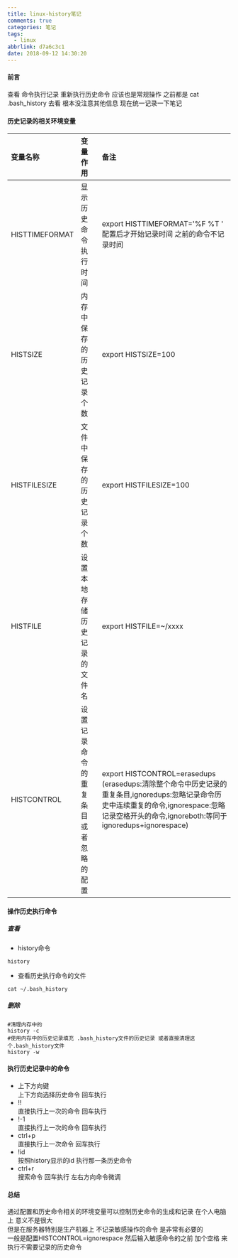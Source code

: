 ```yaml
---
title: linux-history笔记
comments: true
categories: 笔记
tags:
  - linux
abbrlink: d7a6c3c1
date: 2018-09-12 14:30:20
---
```

#### 前言 
查看 命令执行记录  重新执行历史命令 应该也是常规操作 
之前都是 cat .bash_history 去看 根本没注意其他信息 现在统一记录一下笔记

#### 历史记录的相关环境变量

|变量名称|变量作用|备注|
|:------|:-----|:---|
|HISTTIMEFORMAT|显示历史命令执行时间|export HISTTIMEFORMAT='%F %T '  配置后才开始记录时间 之前的命令不记录时间|
|HISTSIZE|内存中保存的历史记录个数|export HISTSIZE=100|
|HISTFILESIZE|文件中保存的历史记录个数|export HISTFILESIZE=100|
|HISTFILE|设置本地存储历史记录的文件名|export HISTFILE=~/xxxx|
|HISTCONTROL|设置记录命令的重复条目或者忽略的配置 |export HISTCONTROL=erasedups (erasedups:清除整个命令中历史记录的重复条目,ignoredups:忽略记录命令历史中连续重复的命令,ignorespace:忽略记录空格开头的命令,ignoreboth:等同于ignoredups+ignorespace)|

#### 操作历史执行命令
##### 查看
* history命令
```
history 
```
* 查看历史执行命令的文件
```
cat ~/.bash_history
```
##### 删除
```
#清理内存中的
history -c
#使用内存中的历史记录填充 .bash_history文件的历史记录 或者直接清理这个.bash_history文件 
history -w 
```
#### 执行历史记录中的命令
* 上下方向键  
上下方向选择历史命令 回车执行  
* !!  
直接执行上一次的命令 回车执行   
* !-1  
直接执行上一次的命令 回车执行  
* ctrl+p   
直接执行上一次命令 回车执行 
* !id  
按照history显示的id 执行那一条历史命令    
* ctrl+r  
搜索命令 回车执行 左右方向命令微调     
 
#### 总结 
通过配置和历史命令相关的环境变量可以控制历史命令的生成和记录 在个人电脑上 意义不是很大   
但是在服务器特别是生产机器上 不记录敏感操作的命令 是非常有必要的     
一般是配置HISTCONTROL=ignorespace 然后输入敏感命令的之前 加个空格   来执行不需要记录的历史命令